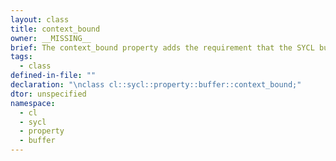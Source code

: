 ```yaml
---
layout: class
title: context_bound
owner: __MISSING__
brief: The context_bound property adds the requirement that the SYCL buffer can only be associated with a single SYCL context that is provided to the property.
tags:
  - class
defined-in-file: ""
declaration: "\nclass cl::sycl::property::buffer::context_bound;"
dtor: unspecified
namespace:
  - cl
  - sycl
  - property
  - buffer
---
```

